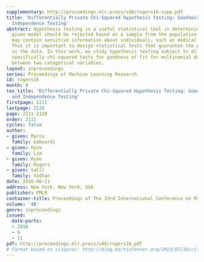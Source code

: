 ```yaml
---
supplementary: http://proceedings.mlr.press/v48/rogers16-supp.pdf
title: 'Differentially Private Chi-Squared Hypothesis Testing: Goodness of Fit and
  Independence Testing'
abstract: Hypothesis testing is a useful statistical tool in determining whether a
  given model should be rejected based on a sample from the population. Sample data
  may contain sensitive information about individuals, such as medical information.
  Thus it is important to design statistical tests that guarantee the privacy of subjects
  in the data. In this work, we study hypothesis testing subject to differential privacy,
  specifically chi-squared tests for goodness of fit for multinomial data and independence
  between two categorical variables.
layout: inproceedings
series: Proceedings of Machine Learning Research
id: rogers16
month: 0
tex_title: 'Differentially Private Chi-Squared Hypothesis Testing: Goodness of Fit
  and Independence Testing'
firstpage: 2111
lastpage: 2120
page: 2111-2120
order: 2111
cycles: false
author:
- given: Marco
  family: Gaboardi
- given: Hyun
  family: Lim
- given: Ryan
  family: Rogers
- given: Salil
  family: Vadhan
date: 2016-06-11
address: New York, New York, USA
publisher: PMLR
container-title: Proceedings of The 33rd International Conference on Machine Learning
volume: '48'
genre: inproceedings
issued:
  date-parts:
  - 2016
  - 6
  - 11
pdf: http://proceedings.mlr.press/v48/rogers16.pdf
# Format based on citeproc: http://blog.martinfenner.org/2013/07/30/citeproc-yaml-for-bibliographies/
---
```

